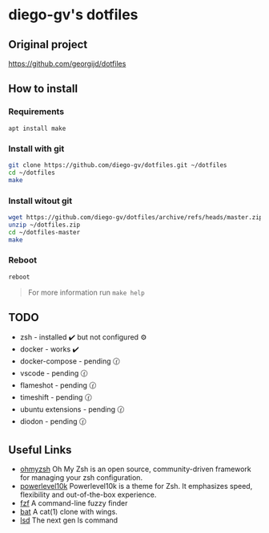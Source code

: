 # diego-gv's dotfiles

## Original project
https://github.com/georgijd/dotfiles

## How to install

### Requirements
```
apt install make
```

### Install with git
```sh
git clone https://github.com/diego-gv/dotfiles.git ~/dotfiles
cd ~/dotfiles
make
```

### Install witout git
```sh
wget https://github.com/diego-gv/dotfiles/archive/refs/heads/master.zip -O ~/dotfiles.zip
unzip ~/dotfiles.zip
cd ~/dotfiles-master
make
```

### Reboot
```sh
reboot
```

> For more information run `make help`

## TODO

- zsh - installed :heavy_check_mark: but not configured :gear:
- docker - works :heavy_check_mark:
- docker-compose - pending :clock130:
- vscode - pending :clock130:
- flameshot - pending :clock130:
- timeshift - pending :clock130:
- ubuntu extensions - pending :clock130:
- diodon - pending :clock130:

## Useful Links

- [ohmyzsh] Oh My Zsh is an open source, community-driven
framework for managing your zsh configuration.
- [powerlevel10k] Powerlevel10k is a theme for Zsh. It emphasizes speed,
flexibility and out-of-the-box experience.
- [fzf] A command-line fuzzy finder
- [bat] A cat(1) clone with wings.
- [lsd] The next gen ls command

[ohmyzsh]: https://github.com/ohmyzsh/ohmyzsh "Oh My Zsh"
[powerlevel10k]: https://github.com/romkatv/powerlevel10k "Powerlevel10k"
[fzf]: https://github.com/junegunn/fzf "FZF"
[bat]: https://github.com/sharkdp/bat "Bat"
[lsd]: https://github.com/Peltoche/lsd "lsd"
